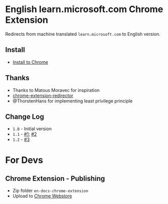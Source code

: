 # English learn.microsoft.com Chrome Extension

Redirects from machine translated `learn.microsoft.com` to English version.

## Install

* [Install to Chrome](https://chrome.google.com/webstore/detail/english-docsmicrosoftcom/ggkanifnckjfjdmeclcakoboheakicgk)

## Thanks

* Thanks to Matous Moravec for inspiration
* [chrome-extension-redirector](https://github.com/bendavis78/chrome-extension-redirector/tree/master/redirector)
* @ThorstenHans for implementing least privilege principle

## Change Log

* `1.0` - Initial version
* `1.1` - [#1](https://github.com/jechtom/en-docs/pull/1); [#2](https://github.com/jechtom/en-docs/issues/2)
* `1.2` - [#3](https://github.com/jechtom/en-docs/issues/3)

# For Devs

## Chrome Extension - Publishing

* Zip folder `en-docs-chrome-extension`
* Upload to [Chrome Webstore](https://chrome.google.com/webstore/developer/dashboard)
